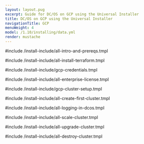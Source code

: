 ```yaml
---
layout: layout.pug
excerpt: Guide for DC/OS on GCP using the Universal Installer
title: DC/OS on GCP using the Universal Installer
navigationTitle: GCP
menuWeight: 4
model: /1.10/installing/data.yml
render: mustache
---
```


#include /install-include/all-intro-and-prereqs.tmpl

#include /install-include/all-install-terraform.tmpl

#include /install-include/gcp-credentials.tmpl

#include /install-include/all-enterprise-license.tmpl

#include /install-include/gcp-cluster-setup.tmpl

#include /install-include/all-create-first-cluster.tmpl

#include /install-include/all-logging-in-dcos.tmpl

#include /install-include/all-scale-cluster.tmpl

#include /install-include/all-upgrade-cluster.tmpl

#include /install-include/all-destroy-cluster.tmpl
